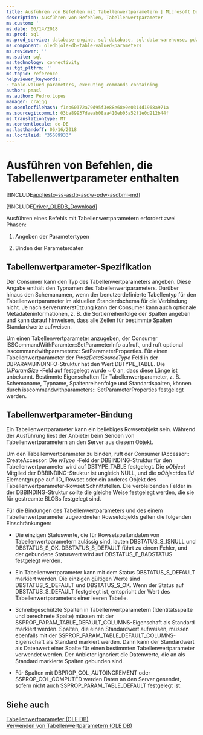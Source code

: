 ```yaml
---
title: Ausführen von Befehlen mit Tabellenwertparametern | Microsoft Docs
description: Ausführen von Befehlen, Tabellenwertparameter
ms.custom: ''
ms.date: 06/14/2018
ms.prod: sql
ms.prod_service: database-engine, sql-database, sql-data-warehouse, pdw
ms.component: oledb|ole-db-table-valued-parameters
ms.reviewer: ''
ms.suite: sql
ms.technology: connectivity
ms.tgt_pltfrm: ''
ms.topic: reference
helpviewer_keywords:
- table-valued parameters, executing commands containing
author: pmasl
ms.author: Pedro.Lopes
manager: craigg
ms.openlocfilehash: f1eb60372a79d95f3e88e68e0e0314d1968a971a
ms.sourcegitcommit: 03ba89937daeab08aa410eb03a52f1e0d212b44f
ms.translationtype: MT
ms.contentlocale: de-DE
ms.lasthandoff: 06/16/2018
ms.locfileid: "35689933"
---
```

# <a name="executing-commands-containing-table-valued-parameters"></a>Ausführen von Befehlen, die Tabellenwertparameter enthalten
[!INCLUDE[appliesto-ss-asdb-asdw-pdw-asdbmi-md](../../../includes/appliesto-ss-asdb-asdw-pdw-asdbmi-md.md)]

[!INCLUDE[Driver_OLEDB_Download](../../../includes/driver_oledb_download.md)]

  Ausführen eines Befehls mit Tabellenwertparametern erfordert zwei Phasen:  
  
1.  Angeben der Parametertypen  
  
2.  Binden der Parameterdaten  
  
## <a name="table-valued-parameter-specification"></a>Tabellenwertparameter-Spezifikation  
 Der Consumer kann den Typ des Tabellenwertparameters angeben. Diese Angabe enthält den Typnamen des Tabellenwertparameters. Darüber hinaus den Schemanamen, wenn der benutzerdefinierte Tabellentyp für den Tabellenwertparameter im aktuellen Standardschema für die Verbindung nicht. Je nach serverunterstützung kann der Consumer kann auch optionale Metadateninformationen, z. B. die Sortierreihenfolge der Spalten angeben und kann darauf hinweisen, dass alle Zeilen für bestimmte Spalten Standardwerte aufweisen.  
  
 Um einen Tabellenwertparameter anzugeben, der Consumer ISSCommandWithParamter::SetParameterInfo aufruft, und ruft optional isscommandwithparameters:: SetParameterProperties. Für einen Tabellenwertparameter der *PwszDataSourceType* Feld in der DBPARAMBINDINFO-Struktur hat den Wert DBTYPE_TABLE. Die *UlParamSize* -Feld auf festgelegt wurde ~ 0 an, dass diese Länge ist unbekannt. Bestimmte Eigenschaften für Tabellenwertparameter, z. B. Schemaname, Typname, Spaltenreihenfolge und Standardspalten, können durch isscommandwithparameters:: SetParameterProperties festgelegt werden.  
  
## <a name="table-valued-parameter-binding"></a>Tabellenwertparameter-Bindung  
 Ein Tabellenwertparameter kann ein beliebiges Rowsetobjekt sein. Während der Ausführung liest der Anbieter beim Senden von Tabellenwertparametern an den Server aus diesem Objekt.  
  
 Um den Tabellenwertparameter zu binden, ruft der Consumer IAccessor:: CreateAccessor. Die *wType* -Feld der DBBINDING-Struktur für den Tabellenwertparameter wird auf DBTYPE_TABLE festgelegt. Die *pObject* Mitglied der DBBINDING-Struktur ist ungleich NULL, und die *pObject*des *Iid* Elementgruppe auf IID_IRowset oder ein anderes Objekt des Tabellenwertparameter-Rowset Schnittstellen. Die verbleibenden Felder in der DBBINDING-Struktur sollte die gleiche Weise festgelegt werden, die sie für gestreamte BLOBs festgelegt sind.  
  
 Für die Bindungen des Tabellenwertparameters und des einem Tabellenwertparameter zugeordneten Rowsetobjekts gelten die folgenden Einschränkungen:  
  
-   Die einzigen Statuswerte, die für Rowsetspaltendaten von Tabellenwertparametern zulässig sind, lauten DBSTATUS_S_ISNULL und DBSTATUS_S_OK. DBSTATUS_S_DEFAULT führt zu einem Fehler, und der gebundene Statuswert wird auf DBSTATUS_E_BADSTATUS festgelegt werden.  
  
-   Ein Tabellenwertparameter kann mit dem Status DBSTATUS_S_DEFAULT markiert werden. Die einzigen gültigen Werte sind DBSTATUS_S_DEFAULT und DBSTATUS_S_OK. Wenn der Status auf DBSTATUS_S_DEFAULT festgelegt ist, entspricht der Wert des Tabellenwertparameters einer leeren Tabelle.  
  
-   Schreibgeschützte Spalten in Tabellenwertparametern (Identitätsspalte und berechnete Spalte) müssen mit der SSPROP_PARAM_TABLE_DEFAULT_COLUMNS-Eigenschaft als Standard markiert werden. Spalten, die einen Standardwert aufweisen, müssen ebenfalls mit der SSPROP_PARAM_TABLE_DEFAULT_COLUMNS-Eigenschaft als Standard markiert werden. Dann kann der Standardwert als Datenwert einer Spalte für einen bestimmten Tabellenwertparameter verwendet werden. Der Anbieter ignoriert die Datenwerte, die an als Standard markierte Spalten gebunden sind.  
  
-   Für Spalten mit DBPROP_COL_AUTOINCREMENT oder SSPROP_COL_COMPUTED werden Daten an den Server gesendet, sofern nicht auch SSPROP_PARAM_TABLE_DEFAULT festgelegt ist.  
  
## <a name="see-also"></a>Siehe auch  
 [Tabellenwertparameter &#40;OLE DB&#41;](../../oledb/ole-db-table-valued-parameters/table-valued-parameters-ole-db.md)   
 [Verwenden von Tabellenwertparametern &#40;OLE DB&#41;](../../oledb/ole-db-how-to/use-table-valued-parameters-ole-db.md)  
  
  
